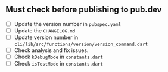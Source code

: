 ## Must check before publishing to pub.dev

- [ ] Update the version number in `pubspec.yaml`
- [ ] Update the `CHANGELOG.md`
- [ ] Update version number in `cli/lib/src/functions/version/version_command.dart`
- [ ] Check analysis and fix issues.
- [ ] Check `kDebugMode` in `constants.dart`
- [ ] Check `isTestMode` in `constants.dart`